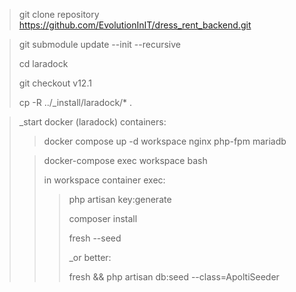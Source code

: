 >git clone repository https://github.com/EvolutionInIT/dress_rent_backend.git

>git submodule update --init --recursive
> 
> cd laradock
> 
> git checkout v12.1
> 
>cp -R ../_install/laradock/* .
>

> _start docker (laradock) containers:
>> docker compose up -d workspace nginx php-fpm mariadb
> 
>> docker-compose exec workspace bash
>>
>> in workspace container exec:
>>> php artisan key:generate
>>>
>>> composer install
>>>
>>> fresh --seed
>>>
>>> _or better:
>>>
>>> fresh && php artisan db:seed --class=ApoltiSeeder

